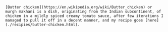 
```[Butter chicken](https://en.wikipedia.org/wiki/Butter_chicken) or murgh makhani is a dish, originating from the Indian subcontinent, of chicken in a mildly spiced creamy tomato sauce, after few iterations I managed to pull it off in a decent manner, and my recipe goes [here](./recipies/butter-chicken.html).```
